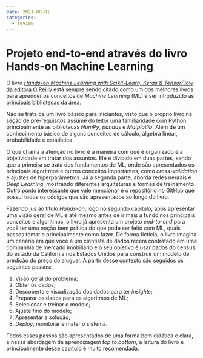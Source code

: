 ```yaml
---
date: 2021-08-01
categories:
  - review
---
```


# Projeto end-to-end através do livro Hands-on Machine Learning

O livro [*Hands-on Machine Learning with Scikit-Learn, Keras & TensorFlow* da editora
O'Reilly](https://www.oreilly.com/library/view/hands-on-machine-learning/9781492032632/) está
sempre sendo citado como um dos melhores livros para
aprender os conceitos de *Machine Learning* (ML) e ser introduzido as principais bibliotecas
da área.

<!-- more -->

Não se trata de um livro básico para iniciantes, visto que o próprio livro na seção de 
pré-requisitos assume do leitor uma familiaridade com Python, principalmente as bibliotecas 
*NumPy*, *pandas* e
*Matplotlib*. Além de um conhecimento básico de alguns conceitos de cálculo, álgebra
linear, probabilidade e estatística.

O que chama a atenção no livro é a maneira com que é organizado e a objetividade em tratar dos
assuntos. Ele é dividido em duas partes, sendo que a primeira se trata dos fundamentos de
ML, onde são apresentados os principais algoritmos e outros conceitos importantes, como 
*cross-validation* e ajustes de hiperparâmetros. Já a segunda parte, aborda redes neurais e 
*Deep Learning*, mostrando diferentes arquiteturas e formas de treinamento.
Outro ponto interessante que vale mencionar é o 
[repositório](https://github.com/ageron/handson-ml2) no GitHub que possui todos
os códigos que são apresentados ao longo do livro.

Fazendo jus ao título *Hands-on*, logo no segundo capítulo, após apresentar uma visão geral de
ML e até mesmo antes de ir mais a fundo nos principais conceitos e algoritmos, o livro
já apresenta um projeto *end-to-end* para você ter uma noção bem prática do que pode ser feito
com ML, quais passos tomar e principalmente como fazer. De forma fictícia,
o livro imagina um cenário em que você é um cientista de dados recém contratado em uma companhia
de mercado imobiliário e o seu objetivo é usar dados do census do estado da California nos Estados 
Unidos para construir um modelo de predição do preço do aluguel. A partir desse contexto são 
seguidos os 
seguintes passos:

1. Visão geral do problema;
2. Obter os dados;
3. Descoberta e visualização dos dados para ter *insights*;
4. Preparar os dados para os algoritmos de ML;
5. Selecionar e treinar o modelo;
6. Ajuste fino do modelo;
7. Apresentar a solução;
8. *Deploy*, monitorar e mater o sistema.

Todos esses passos são apresentados de uma forma bem didática e clara, e nessa abordagem de
aprendizagem *top to bottom*, a leitura do livro e principalmente desse capítulo é muito 
recomendada.